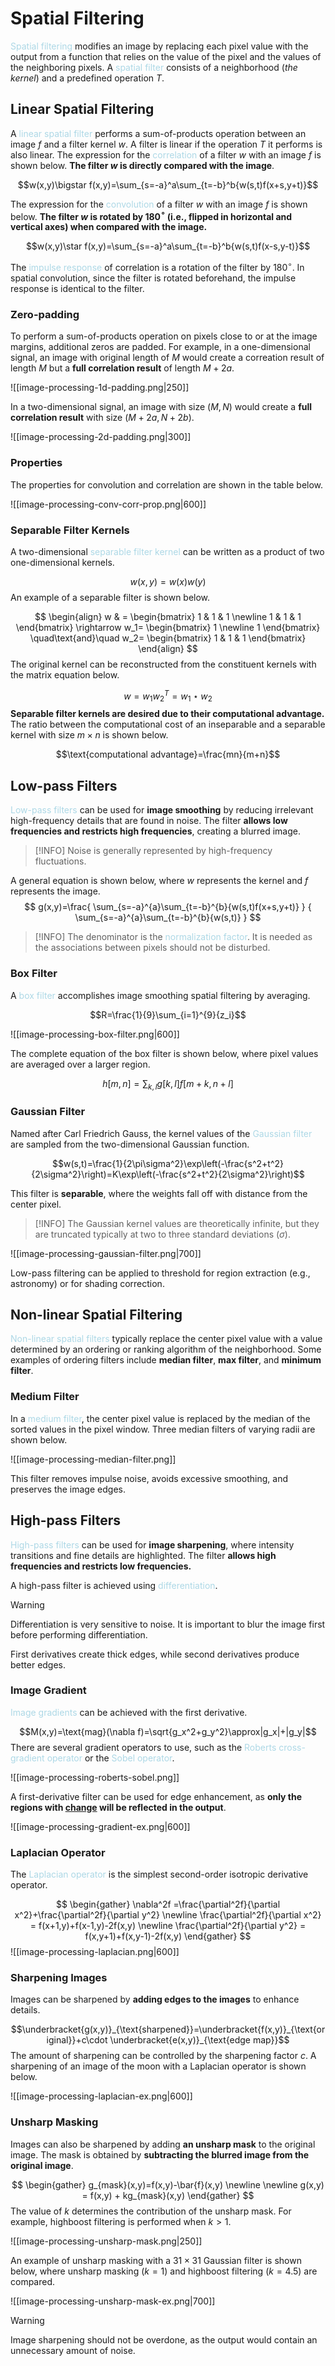 # Spatial Filtering

<span style = "color:lightblue">Spatial filtering</span> modifies an image by replacing each pixel value with the output from a function that relies on the value of the pixel and the values of the neighboring pixels. A <span style = "color:lightblue">spatial filter</span> consists of a neighborhood (*the kernel*) and a predefined operation $T$.

## Linear Spatial Filtering

A <span style = "color:lightblue">linear spatial filter</span> performs a sum-of-products operation between an image $f$ and a filter kernel $w$. A filter is linear if the operation $T$ it performs is also linear. The expression for the <span style = "color:lightblue">correlation</span> of a filter $w$ with an image $f$ is shown below. **The filter $w$ is directly compared with the image**.

$$w(x,y)\bigstar f(x,y)=\sum_{s=-a}^a\sum_{t=-b}^b{w(s,t)f(x+s,y+t)}$$

The expression for the <span style = "color:lightblue">convolution</span> of a filter $w$ with an image $f$ is shown below. **The filter $w$ is rotated by 180$^\circ$ (i.e., flipped in horizontal and vertical axes) when compared with the image.**

$$w(x,y)\star f(x,y)=\sum_{s=-a}^a\sum_{t=-b}^b{w(s,t)f(x-s,y-t)}$$

The <span style = "color:lightblue">impulse response</span> of correlation is a rotation of the filter by 180$^{\circ}$. In spatial convolution, since the filter is rotated beforehand, the impulse response is identical to the filter.

### Zero-padding

To perform a sum-of-products operation on pixels close to or at the image margins, additional zeros are padded. For example, in a one-dimensional signal, an image with original length of $M$ would create a correation result of length $M$ but a **full correlation result** of length $M + 2a$.

![[image-processing-1d-padding.png|250]]

In a two-dimensional signal, an image with size $(M,N)$ would create a **full correlation result** with size $(M+2a,N+2b)$.

![[image-processing-2d-padding.png|300]]

### Properties

The properties for convolution and correlation are shown in the table below.

![[image-processing-conv-corr-prop.png|600]]

### Separable Filter Kernels

A two-dimensional <span style = "color:lightblue">separable filter kernel</span> can be written as a product of two one-dimensional kernels.

$$w(x,y) = w(x)w(y)$$
An example of a separable filter is shown below.

$$
\begin{align}
	w & =
	\begin{bmatrix}
		1 & 1 & 1 \newline
		1 & 1 & 1
	\end{bmatrix}
	\rightarrow
	w_1=
	\begin{bmatrix}
		1 \newline 1
	\end{bmatrix}
	\quad\text{and}\quad
	w_2=
	\begin{bmatrix}
		1 & 1 & 1
	\end{bmatrix}
\end{align}
$$
The original kernel can be reconstructed from the constituent kernels with the matrix equation below.

$$w=w_1w_2^T=w_1\star w_2$$
**Separable filter kernels are desired due to their computational advantage.** The ratio between the computational cost of an inseparable and a separable kernel with size $m\times n$ is shown below.

$$\text{computational advantage}=\frac{mn}{m+n}$$

## Low-pass Filters

<span style = "color:lightblue">Low-pass filters</span> can be used for **image smoothing** by reducing irrelevant high-frequency details that are found in noise. The filter **allows low frequencies and restricts high frequencies**, creating a blurred image.

> [!INFO]
> Noise is generally represented by high-frequency fluctuations.

A general equation is shown below, where $w$ represents the kernel and $f$ represents the image.
$$
g(x,y)=\frac{
	\sum_{s=-a}^{a}\sum_{t=-b}^{b}{w(s,t)f(x+s,y+t)}
}
{
	\sum_{s=-a}^{a}\sum_{t=-b}^{b}{w(s,t)}
}
$$

> [!INFO]
> The denominator is the <span style = "color:lightblue">normalization factor</span>. It is needed as the associations between pixels should not be disturbed.

### Box Filter

A <span style = "color:lightblue">box filter</span> accomplishes image smoothing spatial filtering by averaging.

$$R=\frac{1}{9}\sum_{i=1}^{9}{z_i}$$

![[image-processing-box-filter.png|600]]

The complete equation of the box filter is shown below, where pixel values are averaged over a larger region.

$$h[m,n]=\sum_{k,l}{g[k,l]f[m+k,n+l]}$$

### Gaussian Filter

Named after Carl Friedrich Gauss, the kernel values of the <span style = "color:lightblue">Gaussian filter</span> are sampled from the two-dimensional Gaussian function.

$$w(s,t)=\frac{1}{2\pi\sigma^2}\exp\left(-\frac{s^2+t^2}{2\sigma^2}\right)=K\exp\left(-\frac{s^2+t^2}{2\sigma^2}\right)$$

This filter is **separable**, where the weights fall off with distance from the center pixel.

> [!INFO]
> The Gaussian kernel values are theoretically infinite, but they are truncated typically at two to three standard deviations ($\sigma$).

![[image-processing-gaussian-filter.png|700]]

Low-pass filtering can be applied to threshold for region extraction (e.g., astronomy) or for shading correction.

## Non-linear Spatial Filtering

<span style = "color:lightblue">Non-linear spatial filters</span> typically replace the center pixel value with a value determined by an ordering or ranking algorithm of the neighborhood. Some examples of ordering filters include **median filter**, **max filter**, and **minimum filter**.

### Medium Filter

In a <span style = "color:lightblue">medium filter</span>, the center pixel value is replaced by the median of the sorted values in the pixel window. Three median filters of varying radii are shown below.

![[image-processing-median-filter.png]]

This filter removes impulse noise, avoids excessive smoothing, and preserves the image edges.

## High-pass Filters

<span style = "color:lightblue">High-pass filters</span> can be used for **image sharpening**, where intensity transitions and fine details are highlighted. The filter **allows high frequencies and restricts low frequencies.**

A high-pass filter is achieved using <span style = "color:lightblue">differentiation</span>.

> [!WARNING]
> Differentiation is very sensitive to noise. It is important to blur the image first before performing differentiation.

First derivatives create thick edges, while second derivatives produce better edges.

### Image Gradient

<span style = "color:lightblue">Image gradients</span> can be achieved with the first derivative.

$$M(x,y)=\text{mag}(\nabla f)=\sqrt{g_x^2+g_y^2}\approx|g_x|+|g_y|$$
There are several gradient operators to use, such as the <span style = "color:lightblue">Roberts cross-gradient operator</span> or the <span style = "color:lightblue">Sobel operator</span>.

![[image-processing-roberts-sobel.png]]

A first-derivative filter can be used for edge enhancement, as **only the regions with <u><b>change</b></u> will be reflected in the output**. 

![[image-processing-gradient-ex.png|600]]

### Laplacian Operator

The <span style = "color:lightblue">Laplacian operator</span> is the simplest second-order isotropic derivative operator.

$$
\begin{gather}
	\nabla^2f =\frac{\partial^2f}{\partial x^2}+\frac{\partial^2f}{\partial y^2} \newline
	\frac{\partial^2f}{\partial x^2} = f(x+1,y)+f(x-1,y)-2f(x,y) \newline
	\frac{\partial^2f}{\partial y^2} = f(x,y+1)+f(x,y-1)-2f(x,y)
\end{gather}
$$
![[image-processing-laplacian.png|600]]


### Sharpening Images

Images can be sharpened by **adding edges to the images** to enhance details.

$$\underbracket{g(x,y)}_{\text{sharpened}}=\underbracket{f(x,y)}_{\text{original}}+c\cdot \underbracket{e(x,y)}_{\text{edge map}}$$
The amount of sharpening can be controlled by the sharpening factor $c$. A sharpening of an image of the moon with a Laplacian operator is shown below.

![[image-processing-laplacian-ex.png|600]]

### Unsharp Masking

Images can also be sharpened by adding **an unsharp mask** to the original image. The mask is obtained by **subtracting the blurred image from the original image**.

$$
\begin{gather}
	g_{mask}(x,y)=f(x,y)-\bar{f}(x,y) \newline \newline
	g(x,y) = f(x,y) + kg_{mask}(x,y)
\end{gather}
$$
The value of $k$ determines the contribution of the unsharp mask. For example, highboost filtering is performed when $k > 1$.

![[image-processing-unsharp-mask.png|250]]

An example of unsharp masking with a $31\times 31$ Gaussian filter is shown below, where unsharp masking ($k=1$) and highboost filtering ($k=4.5$) are compared.

![[image-processing-unsharp-mask-ex.png|700]]

> [!WARNING]
> Image sharpening should not be overdone, as the output would contain an unnecessary amount of noise.


